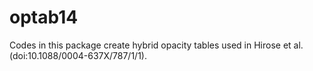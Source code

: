 # optab14
Codes in this package create hybrid opacity tables used in Hirose et al. (doi:10.1088/0004-637X/787/1/1).
